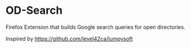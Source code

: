 # OD-Search
Firefox Extension that builds Google search queries for open directories.

Inspired by https://github.com/level42ca/lumpysoft
